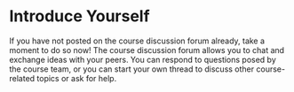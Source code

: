 # Introduce Yourself 
If you have not posted on the course discussion forum already, take a moment to do so now! The course discussion forum allows you to chat and exchange ideas with your peers. You can respond to questions posed by the course team, or you can start your own thread to discuss other course-related topics or ask for help. 